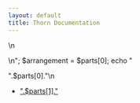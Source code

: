 ```yaml
---
layout: default
title: Thorn Documentation
---
```

\\n

\\n\"; \$arrangement = \$parts\[0\]; echo \"

\".\$parts\[0\].\"\\n

-   [\".\$parts\[1\].\"]($file)

